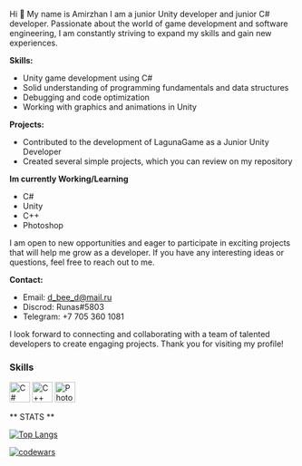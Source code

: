 Hi 👋 My name is Amirzhan
I am a junior Unity developer and junior C# developer. Passionate about the world of game development and software engineering, I am constantly striving to expand my skills and gain new experiences.

**Skills:**
- Unity game development using C#
- Solid understanding of programming fundamentals and data structures
- Debugging and code optimization
- Working with graphics and animations in Unity

**Projects:**
- Contributed to the development of LagunaGame as a Junior Unity Developer
- Created several simple projects, which you can review on my repository

**Im currently Working/Learning**
- C#
- Unity
- C++
- Photoshop

I am open to new opportunities and eager to participate in exciting projects that will help me grow as a developer. If you have any interesting ideas or questions, feel free to reach out to me.

**Contact:**
- Email: d_bee_d@mail.ru
- Discrod: Runas#5803
- Telegram: +7 705 360 1081

I look forward to connecting and collaborating with a team of talented developers to create engaging projects. Thank you for visiting my profile!


### Skills


<p align="left">
<a href="https://docs.microsoft.com/en-us/dotnet/csharp/" target="_blank" rel="noreferrer"><img src="https://raw.githubusercontent.com/danielcranney/readme-generator/main/public/icons/skills/csharp-colored.svg" width="36" height="36" alt="C#" /></a>
<a href="https://docs.microsoft.com/en-us/cpp/?view=msvc-170" target="_blank" rel="noreferrer"><img src="https://raw.githubusercontent.com/danielcranney/readme-generator/main/public/icons/skills/cplusplus-colored.svg" width="36" height="36" alt="C++" /></a>
<a href="https://www.adobe.com/uk/products/photoshop.html" target="_blank" rel="noreferrer"><img src="https://raw.githubusercontent.com/danielcranney/readme-generator/main/public/icons/skills/photoshop-colored.svg" width="36" height="36" alt="Photoshop" /></a>
</p>







** STATS **

[![Top Langs](https://github-readme-stats.vercel.app/api/top-langs/?username=runastheaweken)](https://github.com/anuraghazra/github-readme-stats)


[![codewars](https://www.codewars.com/users/Runas/badges/large)](https://www.codewars.com/users/Runas)

